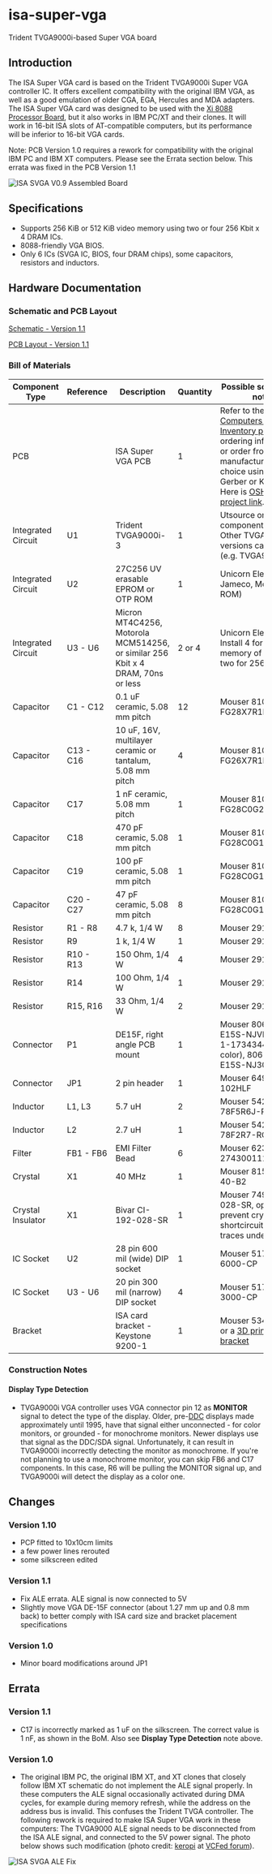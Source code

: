# isa-super-vga
Trident TVGA9000i-based Super VGA board

## Introduction

The ISA Super VGA card is based on the Trident TVGA9000i Super VGA controller IC. It offers excellent compatibility with the original IBM VGA, as well as a good emulation of older CGA, EGA, Hercules and MDA adapters. The ISA Super VGA card was designed to be used with the [Xi 8088 Processor Board](https://github.com/skiselev/xi_8088), but it also works in IBM PC/XT and their clones. It will work in 16-bit ISA slots of AT-compatible computers, but its performance will be inferior to 16-bit VGA cards.

Note: PCB Version 1.0 requires a rework for compatibility with the original IBM PC and IBM XT computers. Please see the Errata section below. This errata was fixed in the PCB Version 1.1

![ISA SVGA V0.9 Assembled Board](images/ISA_SVGA-Board-800px.jpg)

## Specifications

* Supports 256 KiB or 512 KiB video memory using two or four 256 Kbit x 4 DRAM ICs.
* 8088-friendly VGA BIOS.
* Only 6 ICs (SVGA IC, BIOS, four DRAM chips), some capacitors, resistors and inductors.

## Hardware Documentation

### Schematic and PCB Layout

[Schematic - Version 1.1](KiCad/ISA_SVGA-Schematic-1.1.pdf)

[PCB Layout - Version 1.1](KiCad/ISA_SVGA-Board-1.1.pdf)

### Bill of Materials

Component Type     | Reference | Description                                               | Quantity | Possible sources and notes
------------------ | --------- | --------------------------------------------------------- | -------- | --------------------------
PCB                |           | ISA Super VGA PCB                                         | 1        | Refer to the [RetroBrew Computers Board Inventory page](https://retrobrewcomputers.org/doku.php?id=boardinventory) for ordering information, or order from a PCB manufacturer of your choice using provided Gerber or KiCad files. Here is [OSH Park project link](https://oshpark.com/shared_projects/M9jRwsu1).
Integrated Circuit | U1        | Trident TVGA9000i-3                                       | 1        | Utsource or other component dealers. Other TVGA9000i versions can be used (e.g. TVGA9000i-1)
Integrated Circuit | U2        | 27C256 UV erasable EPROM or OTP ROM                       | 1        | Unicorn Electronics, Jameco, Mouser (OTP ROM)
Integrated Circuit | U3 - U6   | Micron MT4C4256, Motorola MCM514256, or similar 256 Kbit x 4 DRAM, 70ns or less | 2 or 4 | Unicorn Electronics. Install 4 for the total memory of 512 KiB or two for 256 KiB.
Capacitor          | C1 - C12  | 0.1 uF ceramic, 5.08 mm pitch                             | 12       | Mouser 810-FG28X7R1H104KNT0 
Capacitor          | C13 - C16 | 10 uF, 16V, multilayer ceramic or tantalum, 5.08 mm pitch | 4        | Mouser 810-FG26X7R1E106KRT0 
Capacitor          | C17       | 1 nF ceramic, 5.08 mm pitch                               | 1        | Mouser 810-FG28C0G2A102JNT6
Capacitor          | C18       | 470 pF ceramic, 5.08 mm pitch                             | 1        | Mouser 810-FG28C0G1H471JNT0 
Capacitor          | C19       | 100 pF ceramic, 5.08 mm pitch                             | 1        | Mouser 810-FG28C0G1H101JNT0 
Capacitor          | C20 - C27 | 47 pF ceramic, 5.08 mm pitch                              | 8        | Mouser 810-FG28C0G1H470JNT0
Resistor           | R1 - R8   | 4.7 k, 1/4 W                                              | 8        | Mouser 291-4.7K-RC
Resistor           | R9        | 1 k, 1/4 W                                                | 1        | Mouser 291-1K-RC
Resistor           | R10 - R13 | 150 Ohm, 1/4 W                                            | 4        | Mouser 291-150-RC
Resistor           | R14       | 100 Ohm, 1/4 W                                            | 1        | Mouser 291-100-RC
Resistor           | R15, R16  | 33 Ohm, 1/4 W                                             | 2        | Mouser 291-33-RC
Connector          | P1        | DE15F, right angle PCB mount                              | 1        | Mouser 806-K66X-E15S-NJVESA, 571-1-1734344-1 (blue color), 806-K66X-E15S-NJ30
Connector          | JP1       | 2 pin header                                              | 1        | Mouser 649-68002-102HLF
Inductor           | L1, L3    | 5.7 uH                                                    | 2        | Mouser 542-78F5R6J-RC
Inductor           | L2        | 2.7 uH                                                    | 1        | Mouser 542-78F2R7-RC
Filter             | FB1 - FB6 | EMI Filter Bead                                           | 6        | Mouser 623-2743001112LF
Crystal            | X1        | 40 MHz                                                    | 1        | Mouser 815-ABL-40-B2
Crystal Insulator  | X1        | Bivar CI-192-028-SR                                       | 1        | Mouser 749-CI-192-028-SR, optional, to prevent crystal from shortcircuiting the traces underneath it.
IC Socket          | U2        | 28 pin 600 mil (wide) DIP socket                          | 1        | Mouser 517-4828-6000-CP
IC Socket          | U3 - U6   | 20 pin 300 mil (narrow) DIP socket                        | 4        | Mouser 517-4820-3000-CP
Bracket            |           | ISA card bracket - Keystone 9200-1                        | 1        | Mouser 534-9200-1, or a [3D printed bracket](https://www.thingiverse.com/thing:6473572)

### Construction Notes

#### Display Type Detection

* TVGA9000i VGA controller uses VGA connector pin 12 as **MONITOR** signal to detect the type of the display. Older, pre-[DDC](https://en.wikipedia.org/wiki/Display_Data_Channel) displays made approximately until 1995, have that signal either unconnected - for color monitors, or grounded - for monochrome monitors. Newer displays use that signal as the DDC/SDA signal. Unfortunately, it can result in TVGA9000i incorrectly detecting the monitor as monochrome. If you're not planning to use a monochrome monitor, you can skip FB6 and C17 components. In this case, R6 will be pulling the MONITOR signal up, and TVGA9000i will detect the display as a color one.

## Changes

### Version 1.10

* PCP fitted to 10x10cm limits
* a few power lines rerouted
* some silkscreen edited

### Version 1.1

* Fix ALE errata. ALE signal is now connected to 5V
* Slightly move VGA DE-15F connector (about 1.27 mm up and 0.8 mm back) to better comply with ISA card size and bracket placement specifications

### Version 1.0

* Minor board modifications around JP1

## Errata

### Version 1.1
* C17 is incorrectly marked as 1 uF on the silkscreen. The correct value is 1 nF, as shown in the BoM. Also see **Display Type Detection** note above.

### Version 1.0

* The original IBM PC, the original IBM XT, and XT clones that closely follow IBM XT schematic do not implement the ALE signal properly. In these computers the ALE signal occasionally activated during DMA cycles, for example during memory refresh, while the address on the address bus is invalid. This confuses the Trident TVGA controller. The following rework is required to make ISA Super VGA work in these computers: The TVGA9000 ALE signal needs to be disconnected from the ISA ALE signal, and connected to the 5V power signal. The photo below shows such modification (photo credit: [keropi](https://forum.vcfed.org/index.php?members/keropi.23086/) at [VCFed forum](https://forum.vcfed.org/index.php)).

![ISA SVGA ALE Fix](images/ISA_SVGA-ALE_Fix-800px.jpg)


